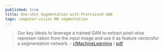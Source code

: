 ```yaml
---
published: true
title: One-shot Segmentation with Pretrained GAN
tags: computer-vision NN segmentation
---
```

> Our key ideais to leverage a trained GAN to extract pixel-wise represen-tation  from  the  input  image  and  use  it  as  feature  vectorsfor a segmentation network. - [r/MachineLearning](https://www.reddit.com/r/MachineLearning/comments/m4q2gk/p_oneshot_segmentation_with_pretrained_gan/) / [pdf](https://arxiv.org/pdf/2103.04379.pdf)
